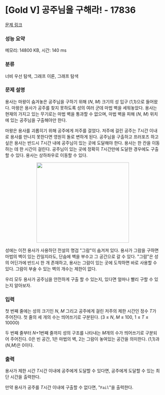 # [Gold V] 공주님을 구해라! - 17836 

[문제 링크](https://www.acmicpc.net/problem/17836) 

### 성능 요약

메모리: 14800 KB, 시간: 140 ms

### 분류

너비 우선 탐색, 그래프 이론, 그래프 탐색

### 문제 설명

<p>용사는 마왕이 숨겨놓은 공주님을 구하기 위해 (<em>N</em>, <em>M</em>) 크기의 성 입구 (1,1)으로 들어왔다. 마왕은 용사가 공주를 찾지 못하도록 성의 여러 군데 마법 벽을 세워놓았다. 용사는 현재의 가지고 있는 무기로는 마법 벽을 통과할 수 없으며, 마법 벽을 피해 (<em>N</em>, <em>M</em>) 위치에 있는 공주님을 구출해야만 한다.</p>

<p>마왕은 용사를 괴롭히기 위해 공주에게 저주를 걸었다. 저주에 걸린 공주는 <em>T</em>시간 이내로 용사를 만나지 못한다면 영원히 돌로 변하게 된다. 공주님을 구출하고 프러포즈 하고 싶은 용사는 반드시 <em>T</em>시간 내에 공주님이 있는 곳에 도달해야 한다. 용사는 한 칸을 이동하는 데 한 시간이 걸린다. 공주님이 있는 곳에 정확히 <em>T</em>시간만에 도달한 경우에도 구출할 수 있다. 용사는 상하좌우로 이동할 수 있다.</p>

<p style="text-align: center;"><img alt="" src="https://upload.acmicpc.net/62b6063d-4d01-4836-9793-94ab99f032f2/" style="width: 300px; height: 261px;"></p>

<p>성에는 이전 용사가 사용하던 전설의 명검 "그람"이 숨겨져 있다. 용사가 그람을 구하면 마법의 벽이 있는 칸일지라도, 단숨에 벽을 부수고 그 공간으로 갈 수 있다. "그람"은 성의 어딘가에 반드시 한 개 존재하고, 용사는 그람이 있는 곳에 도착하면 바로 사용할 수 있다. 그람이 부술 수 있는 벽의 개수는 제한이 없다.</p>

<p>우리 모두 용사가 공주님을 안전하게 구출 할 수 있는지, 있다면 얼마나 빨리 구할 수 있는지 알아보자.</p>

### 입력 

 <p>첫 번째 줄에는 성의 크기인 <em>N</em>, <em>M</em> 그리고 공주에게 걸린 저주의 제한 시간인 정수 <em>T</em>가 주어진다. 첫 줄의 세 개의 수는 띄어쓰기로 구분된다. (3 ≤ <em>N</em>, <em>M</em> ≤ 100, 1 ≤ <em>T</em> ≤ 10000)</p>

<p>두 번째 줄부터 <em>N</em>+1번째 줄까지 성의 구조를 나타내는 <em>M</em>개의 수가 띄어쓰기로 구분되어 주어진다. 0은 빈 공간, 1은 마법의 벽, 2는 그람이 놓여있는 공간을 의미한다. (1,1)과 (<em>N</em>,<em>M</em>)은 0이다.</p>

### 출력 

 <p>용사가 제한 시간 <em>T</em>시간 이내에 공주에게 도달할 수 있다면, 공주에게 도달할 수 있는 최단 시간을 출력한다.</p>

<p>만약 용사가 공주를 <em>T</em>시간 이내에 구출할 수 없다면, "<code>Fail</code>"을 출력한다.</p>

